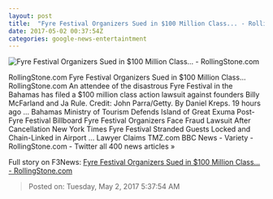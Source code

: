 ```yaml
---
layout: post
title:  "Fyre Festival Organizers Sued in $100 Million Class... - RollingStone.com"
date: 2017-05-02 00:37:54Z
categories: google-news-entertaintment
---
```


![Fyre Festival Organizers Sued in $100 Million Class... - RollingStone.com](http://img.wennermedia.com/social/ja-rule-fyre-festival-sued-100-million-dollars-5c1484fb-4829-43ad-aa53-ae5d6ed8bcc9.jpg)

RollingStone.com Fyre Festival Organizers Sued in $100 Million Class... RollingStone.com An attendee of the disastrous Fyre Festival in the Bahamas has filed a $100 million class action lawsuit against founders Billy McFarland and Ja Rule. Credit: John Parra/Getty. By Daniel Kreps. 19 hours ago ... Bahamas Ministry of Tourism Defends Island of Great Exuma Post-Fyre Festival Billboard Fyre Festival Organizers Face Fraud Lawsuit After Cancellation New York Times Fyre Festival Stranded Guests Locked and Chain-Linked in Airport ... Lawyer Claims TMZ.com BBC News - Variety - RollingStone.com - Twitter all 400 news articles »


Full story on F3News: [Fyre Festival Organizers Sued in $100 Million Class... - RollingStone.com](http://www.f3nws.com/n/2SkVaE)

> Posted on: Tuesday, May 2, 2017 5:37:54 AM
